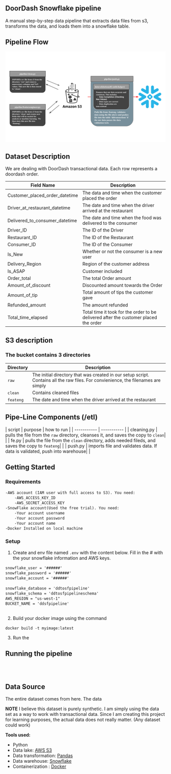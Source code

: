 ## DoorDash Snowflake pipeline

A manual step-by-step data pipeline that extracts data files from s3, transforms the data, and loads them into a snowflake table. 



## Pipeline Flow
![alt text](pipepic.svg)





## Dataset Description

We are dealing with DoorDash transactional data. Each row represents a doordash order.


| Field Name      | Description |
| ----------- | ----------- |
| Customer_placed_order_datetime      | The data and time when the customer placed the order |
| Driver_at_restaurant_datetime  | The date and time when the driver arrived at the restaurant|
| Delivered_to_consumer_datetime   | The date and time when the food was delivered to the consumer    |
| Driver_ID   | The ID of the Driver      |
| Restaurant_ID  | The ID of the Restaurant      |
| Consumer_ID  | The ID of the Consumer    |
| Is_New  |  Whether or not the consumer is a new user |
| Delivery_Region  | Region of the customer address |
| Is_ASAP | Customer included|
| Order_total | The total Order amount  |
| Amount_of_discount | Discounted amount towards the Order | 
| Amount_of_tip| Total amount of tips the customer gave|
| Refunded_amount | The amount refunded  | 
| Total_time_elapsed | Total time it took for the order to be delivered after the customer placed the order | 



## S3 description

### The bucket contains 3 directories
| Directory    | Description |
| ----------- | ----------- |
| `raw`    | The initial directory that was created in our setup script. Contains all the raw files. For convienience, the filenames are simply  |
| `clean` | Contains cleaned files |
| `feateng` | The date and time when the driver arrived at the restaurant|






## Pipe-Line Components (/etl)

| script   | purpose | how to run |
| ----------- | ----------- |
| cleaning.py   <filename>   | pulls the file from the `raw` directory, cleanses it, and saves the copy to `clean`| |
| fe.py <filename>| pulls the file from the `clean` directory, adds needed fileds, and saves the copy to `feateng`| |
| push.py  <filename> | imports file and validates data. If data is validated, push into warehouse| |


## Getting Started


### Requirements
    -AWS account (IAM user with full access to S3). You need:
        -AWS_ACCESS_KEY_ID
        -AWS_SECRET_ACCESS_KEY
    -SnowFlake account(Used the free trial). You need:
        -Your account username
        -Your account password
        -Your account name
    -Docker Installed on local machine
### Setup

1. Create and env file named `.env` with the content below. Fill in the # with the your snowflake information and AWS keys.

```
snowflake_user = '######'
snowflake_password = '######'
snowflake_account = '######'

snowflake_database = 'ddtosfpipeline' 
snowflake_schema = 'ddtosfpipelineschema' 
AWS_REGION = "us-west-1" 
BUCKET_NAME = 'ddsfpipeline' 


```

2. Build your docker image using the command

```
docker build -t myimage:latest 
```

3. Run the 



## Running the pipeline 

```



```






## Data Source


The entire dataset comes from <a ahref = "">here.</a> The data 

<b>NOTE</b> I believe this dataset is purely synthetic. I am simply using the data set as a way to work with transactional data. Since I am creating this project for learning purposes, the actual data does not really matter. (Any dataset could work)



<b> Tools used:</b>
- Python
- Data lake: [AWS S3](https://aws.amazon.com/s3/)
- Data transformation: [Pandas](https://www.getdbt.com/)
- Data warehouse: [Snowflake](https://cloud.google.com/bigquery)
- Containerization : [Docker](https://www.docker.com/)
<b>




